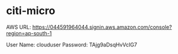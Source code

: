 # citi-micro

AWS URL: https://044591964044.signin.aws.amazon.com/console?region=ap-south-1

User Name: clouduser
Password: TAjg9aDsqHvVcIG7


